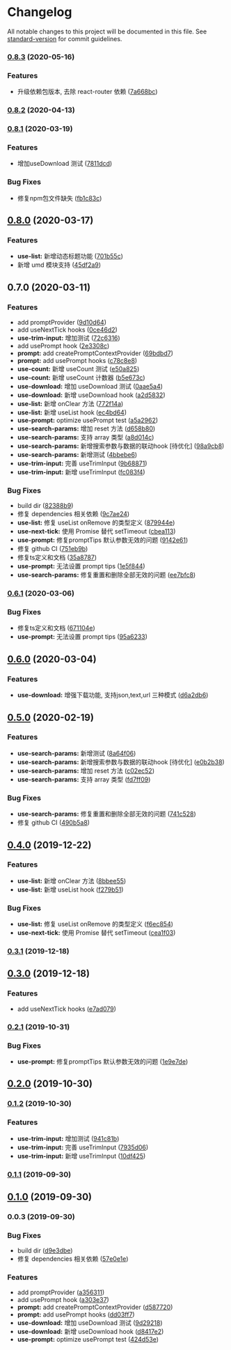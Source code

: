 # Changelog

All notable changes to this project will be documented in this file. See [standard-version](https://github.com/conventional-changelog/standard-version) for commit guidelines.

### [0.8.3](https://github.com/lijinke666/react-7h-hooks/compare/v0.8.2...v0.8.3) (2020-05-16)


### Features

* 升级依赖包版本, 去除 react-router 依赖 ([7a668bc](https://github.com/lijinke666/react-7h-hooks/commit/7a668bccd3a183abb7929410677a5d51abf475b6))

### [0.8.2](https://github.com/lijinke666/react-7h-hooks/compare/v0.8.1...v0.8.2) (2020-04-13)

### [0.8.1](https://github.com/lijinke666/react-7h-hooks/compare/v0.8.0...v0.8.1) (2020-03-19)


### Features

* 增加useDownload 测试 ([7811dcd](https://github.com/lijinke666/react-7h-hooks/commit/7811dcd4b4c7ff6f693d9ceef4ee4d8cad9ced48))


### Bug Fixes

* 修复npm包文件缺失 ([fb1c83c](https://github.com/lijinke666/react-7h-hooks/commit/fb1c83ca248011fa46308d8143ec043c5e386218))

## [0.8.0](https://github.com/lijinke666/react-7h-hooks/compare/v0.7.0...v0.8.0) (2020-03-17)


### Features

* **use-list:** 新增动态标题功能 ([701b55c](https://github.com/lijinke666/react-7h-hooks/commit/701b55cd609ed4d9592bf94ea6f325afd0152c7a))
* 新增 umd 模块支持 ([45df2a9](https://github.com/lijinke666/react-7h-hooks/commit/45df2a9726ae7163492dc85f40ed89aeb1b9ec1f))

## 0.7.0 (2020-03-11)


### Features

* add promptProvider ([9d10d64](https://github.com/lijinke666/react-7h-hooks/commit/9d10d64910d66630724d7b563c696dd1aa7e4833))
* add useNextTick hooks ([0ce46d2](https://github.com/lijinke666/react-7h-hooks/commit/0ce46d29f6486bc8256b8dfbfb73b15009993050))
* **use-trim-input:** 增加测试 ([72c6316](https://github.com/lijinke666/react-7h-hooks/commit/72c63169b427869298d3c47b9ff61414a07428c1))
* add usePrompt hook ([2e3308c](https://github.com/lijinke666/react-7h-hooks/commit/2e3308c3ee1e3f9e9388620a160295fdb8bbd4d3))
* **prompt:** add createPromptContextProvider ([69bdbd7](https://github.com/lijinke666/react-7h-hooks/commit/69bdbd7b799c66f1b3a7d228d9d404d38a3ea71a))
* **prompt:** add usePrompt hooks ([c78c8e8](https://github.com/lijinke666/react-7h-hooks/commit/c78c8e89c8205c6aa495bf18e17b74f4517b3c8f))
* **use-count:** 新增 useCount 测试 ([e50a825](https://github.com/lijinke666/react-7h-hooks/commit/e50a82598681b7f8d5e41ed6a149375cc804403b))
* **use-count:** 新增 useCount 计数器 ([b5e673c](https://github.com/lijinke666/react-7h-hooks/commit/b5e673c9888b9ede4ecbe9dbbfaae5425d2241a9))
* **use-download:** 增加 useDownload 测试 ([0aae5a4](https://github.com/lijinke666/react-7h-hooks/commit/0aae5a4051c2877680b8c0e3eba9be43708bef42))
* **use-download:** 新增 useDownload hook ([a2d5832](https://github.com/lijinke666/react-7h-hooks/commit/a2d58325815965077a8e0dbea0f740f9b10afceb))
* **use-list:** 新增 onClear 方法 ([772f14a](https://github.com/lijinke666/react-7h-hooks/commit/772f14ad1c560254c7a61932dcb70dfcd8232334))
* **use-list:** 新增 useList hook ([ec4bd64](https://github.com/lijinke666/react-7h-hooks/commit/ec4bd64282d54ce20ba64ee6f89a6434d7da2271))
* **use-prompt:** optimize usePrompt test ([a5a2962](https://github.com/lijinke666/react-7h-hooks/commit/a5a2962f008cf37361a5ab908eaad3c985840326))
* **use-search-params:** 增加 reset 方法 ([d658b80](https://github.com/lijinke666/react-7h-hooks/commit/d658b80397d8fbe61ab6d6b09661449e0d172d73))
* **use-search-params:** 支持 array 类型 ([a8d014c](https://github.com/lijinke666/react-7h-hooks/commit/a8d014cdcfb62b5c3e59392099cd3448f4bd34dd))
* **use-search-params:** 新增搜索参数与数据的联动hook [待优化] ([98a9cb8](https://github.com/lijinke666/react-7h-hooks/commit/98a9cb8600a20f5374b7548fea2bec8d226d366d))
* **use-search-params:** 新增测试 ([4bbebe6](https://github.com/lijinke666/react-7h-hooks/commit/4bbebe6eaea3e8c8deddad93f3918d0836de258a))
* **use-trim-input:** 完善 useTrimInput ([9b68871](https://github.com/lijinke666/react-7h-hooks/commit/9b68871ed8fe345d1df5d1263ea3deea84738dde))
* **use-trim-input:** 新增 useTrimInput ([fc083f4](https://github.com/lijinke666/react-7h-hooks/commit/fc083f4bb46f3077581efac45849f7233fc9ea3b))


### Bug Fixes

* build dir ([82388b9](https://github.com/lijinke666/react-7h-hooks/commit/82388b9fd234f4c9ad058419d06be47caccbad42))
* 修复 dependencies 相关依赖 ([9c7ae24](https://github.com/lijinke666/react-7h-hooks/commit/9c7ae245d4552a75135ae956fe99511d555f6e2e))
* **use-list:** 修复 useList onRemove 的类型定义 ([879944e](https://github.com/lijinke666/react-7h-hooks/commit/879944e01e2a2c6e8601e57bac646d37aff7dc50))
* **use-next-tick:** 使用 Promise 替代 setTimeout ([cbea113](https://github.com/lijinke666/react-7h-hooks/commit/cbea113d1690a8506b4c08a3a8534230c3ba6f6d))
* **use-prompt:** 修复promptTips 默认参数无效的问题 ([9142e61](https://github.com/lijinke666/react-7h-hooks/commit/9142e617b26fee78f0a6526215fc111d4c7c2b8e))
* 修复 github CI ([751eb9b](https://github.com/lijinke666/react-7h-hooks/commit/751eb9b79be56672d8f27c63bb8c4d70f6a5116b))
* 修复ts定义和文档 ([35a8787](https://github.com/lijinke666/react-7h-hooks/commit/35a87871386845653ce53b0befa39e6442e0ef6c))
* **use-prompt:** 无法设置 prompt tips ([1e5f844](https://github.com/lijinke666/react-7h-hooks/commit/1e5f8442f202e56d0054f12ed3bb766f8c728290))
* **use-search-params:** 修复重置和删除全部无效的问题 ([ee7bfc8](https://github.com/lijinke666/react-7h-hooks/commit/ee7bfc85c2e9c2f5ba0c86fb504c2edaf3766ee4))

### [0.6.1](https://github.com/lijinke666/react-7h-hooks/compare/v0.6.0...v0.6.1) (2020-03-06)


### Bug Fixes

* 修复ts定义和文档 ([671104e](https://github.com/lijinke666/react-7h-hooks/commit/671104ecf3edc5e37c0f5a7c030001007950be69))
* **use-prompt:** 无法设置 prompt tips ([95a6233](https://github.com/lijinke666/react-7h-hooks/commit/95a6233059342ba474959684b868422c17845032))

## [0.6.0](https://github.com/lijinke666/react-7h-hooks/compare/v0.5.0...v0.6.0) (2020-03-04)

### Features

* **use-download:**  增强下载功能, 支持json,text,url 三种模式 ([d6a2db6](https://github.com/lijinke666/react-7h-hooks/commit/d5a2db656a1fe892927939eeb766d4a762118f1f))

## [0.5.0](https://github.com/lijinke666/react-7h-hooks/compare/v0.4.0...v0.5.0) (2020-02-19)


### Features

* **use-search-params:** 新增测试 ([8a64f06](https://github.com/lijinke666/react-7h-hooks/commit/8a64f06be0f1cf0cfcedf345cadff3bd891fc573))
* **use-search-params:** 新增搜索参数与数据的联动hook [待优化] ([e0b2b38](https://github.com/lijinke666/react-7h-hooks/commit/e0b2b380ba5042948bed356f9bea3dc22822aa06))
* **use-search-params:** 增加 reset 方法 ([c02ec52](https://github.com/lijinke666/react-7h-hooks/commit/c02ec52cea9a8345ea294c19659dcedeea1545ee))
* **use-search-params:** 支持 array 类型 ([fd7ff09](https://github.com/lijinke666/react-7h-hooks/commit/fd7ff09456ef63dcb92b517bddda89ff94cb5383))


### Bug Fixes

* **use-search-params:** 修复重置和删除全部无效的问题 ([741c528](https://github.com/lijinke666/react-7h-hooks/commit/741c52841779ed7c5824059de7b50855d1a55ce0))
* 修复 github CI ([490b5a8](https://github.com/lijinke666/react-7h-hooks/commit/490b5a858336ba218fb94437cfa8111472f8f640))

## [0.4.0](https://github.com/lijinke666/react-7h-hooks/compare/v0.3.1...v0.4.0) (2019-12-22)


### Features

* **use-list:** 新增 onClear 方法 ([8bbee55](https://github.com/lijinke666/react-7h-hooks/commit/8bbee5511230f35a95a6352c7ea4b14d067aeafb))
* **use-list:** 新增 useList hook ([f279b51](https://github.com/lijinke666/react-7h-hooks/commit/f279b5138cf5f9c5f0be3651e02fcd10b9bbd2a3))


### Bug Fixes

* **use-list:** 修复 useList onRemove 的类型定义 ([f6ec854](https://github.com/lijinke666/react-7h-hooks/commit/f6ec854693150cfc1ca20b1dd4a309acc3e9b587))
* **use-next-tick:** 使用 Promise 替代 setTimeout ([cea1f03](https://github.com/lijinke666/react-7h-hooks/commit/cea1f03afd31f1f6772d663b317303168d6d9bcb))

### [0.3.1](https://github.com/lijinke666/react-7h-hooks/compare/v0.3.0...v0.3.1) (2019-12-18)

## [0.3.0](https://github.com/lijinke666/react-7h-hooks/compare/v0.2.1...v0.3.0) (2019-12-18)


### Features

* add useNextTick hooks ([e7ad079](https://github.com/lijinke666/react-7h-hooks/commit/e7ad07971ff765a0cfe122a0b3c90cdcec08f9fc))

### [0.2.1](https://github.com/lijinke666/react-7h-hooks/compare/v0.2.0...v0.2.1) (2019-10-31)


### Bug Fixes

* **use-prompt:** 修复promptTips 默认参数无效的问题 ([1e9e7de](https://github.com/lijinke666/react-7h-hooks/commit/1e9e7de5162b05533d3cbe85d7cd764004793623))

## [0.2.0](https://github.com/lijinke666/react-7h-hooks/compare/v0.1.2...v0.2.0) (2019-10-30)

### [0.1.2](https://github.com/lijinke666/react-7h-hooks/compare/v0.1.1...v0.1.2) (2019-10-30)


### Features

* **use-trim-input:** 增加测试 ([941c81b](https://github.com/lijinke666/react-7h-hooks/commit/941c81b))
* **use-trim-input:** 完善 useTrimInput ([7935d06](https://github.com/lijinke666/react-7h-hooks/commit/7935d06))
* **use-trim-input:** 新增 useTrimInput ([10df425](https://github.com/lijinke666/react-7h-hooks/commit/10df425))

### [0.1.1](https://github.com/lijinke666/react-7h-hooks/compare/v0.1.0...v0.1.1) (2019-09-30)

## [0.1.0](https://github.com/lijinke666/react-7h-hooks/compare/v0.0.3...v0.1.0) (2019-09-30)

### 0.0.3 (2019-09-30)


### Bug Fixes

* build dir ([d9e3dbe](https://github.com/lijinke666/react-7h-hooks/commit/d9e3dbe))
* 修复 dependencies 相关依赖 ([57e0e1e](https://github.com/lijinke666/react-7h-hooks/commit/57e0e1e))


### Features

* add promptProvider ([a356311](https://github.com/lijinke666/react-7h-hooks/commit/a356311))
* add usePrompt hook ([a303e37](https://github.com/lijinke666/react-7h-hooks/commit/a303e37))
* **prompt:** add createPromptContextProvider ([d587720](https://github.com/lijinke666/react-7h-hooks/commit/d587720))
* **prompt:** add usePrompt hooks ([dd03ff7](https://github.com/lijinke666/react-7h-hooks/commit/dd03ff7))
* **use-download:** 增加 useDownload 测试 ([9d29218](https://github.com/lijinke666/react-7h-hooks/commit/9d29218))
* **use-download:** 新增 useDownload hook ([d8417e2](https://github.com/lijinke666/react-7h-hooks/commit/d8417e2))
* **use-prompt:** optimize usePrompt test ([424d53e](https://github.com/lijinke666/react-7h-hooks/commit/424d53e))
